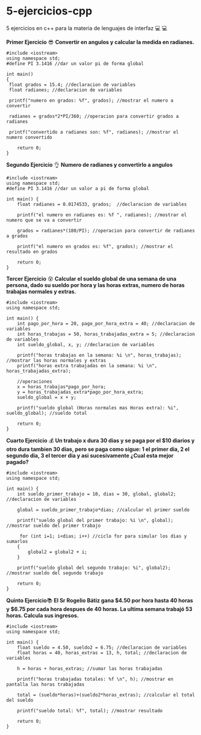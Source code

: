 # 5-ejercicios-cpp
5 ejercicios en c++ para la materia de lenguajes de interfaz :computer: :computer:

**Primer Ejercicio** :sunglasses:
**Convertir en angulos y calcular la medida en radianes.**

```
#include <iostream>
using namespace std;
#define PI 3.1416 //dar un valor pi de forma global

int main() 
{
 float grados = 15.4; //declaracion de variables
 float radianes; //declaracion de variables
 
 printf("numero en grados: %f", grados); //mostrar el numero a convertir
 
 radianes = grados*2*PI/360; //operacion para convertir grados a radianes
 
 printf("convertido a radianes son: %f", radianes); //mostrar el numero convertido
 
 	return 0;
}
```


**Segundo Ejercicio** :ok_hand:
**Numero de radianes y convertirlo a angulos**

```
#include <iostream>
using namespace std;
#define PI 3.1416 //dar un valor a pi de forma global

int main() {
    float radianes = 0.0174533, grados;  //declaracion de variables
    
    printf("el numero en radianes es: %f ", radianes); //mostrar el numero que se va a convertir
    
    grados = radianes*(180/PI); //operacion para convertir de radianes a grados
    
    printf("el numero en grados es: %f", grados); //mostrar el resultado en grados
    
	return 0;
}
```
**Tercer Ejercicio** :dizzy_face:
**Calcular el sueldo global de una semana de una persona, dado su sueldo por hora y las horas extras, numero de horas trabajas normales y extras.**

```
#include <iostream>
using namespace std;

int main() {
    int pago_por_hora = 20, pago_por_hora_extra = 40; //declaracion de variables
    int horas_trabajas = 50, horas_trabajadas_extra = 5; //declaracion de variables
    int sueldo_global, x, y; //declaracion de variables
    
    printf("horas trabajas en la semana: %i \n", horas_trabajas); //mostrar las horas normales y extras
    printf("horas extra trabajadas en la semana: %i \n", horas_trabajadas_extra); 

    //operaciones
    x = horas_trabajas*pago_por_hora; 
    y = horas_trabajadas_extra*pago_por_hora_extra; 
    sueldo_global = x + y; 
    
    printf("sueldo global (Horas normales mas Horas extra): %i", sueldo_global); //sueldo total
    
	return 0;
}
```
**Cuarto Ejercicio** :moneybag:
**Un trabajo x dura 30 dias y se paga por el $10 diarios y otro dura tambien 30 dias, pero se paga como sigue: 1 el primer dia, 2 el segundo dia, 3 el tercer dia y asi sucesivamente ¿Cual esta mejor pagado?**

```
#include <iostream>
using namespace std;

int main() {
    int sueldo_primer_trabajo = 10, dias = 30, global, global2; //declaracion de variables
    
    global = sueldo_primer_trabajo*dias; //calcular el primer sueldo
    
    printf("sueldo global del primer trabajo: %i \n", global); //mostrar sueldo del primer trabajo
    
     for (int i=1; i<dias; i++) //ciclo for para simular los dias y sumarlos
    {
        global2 = global2 + i;
    }
    
    printf("sueldo global del segundo trabajo: %i", global2); //mostrar sueldo del segundo trabajo
    
	return 0;
}
```
**Quinto Ejercicio**:books:
**El Sr Rogelio Bátiz gana $4.50 por hora hasta 40 horas y $6.75 por cada hora despues de 40 horas. La ultima semana trabajó 53 horas. Calcula sus ingresos.**

```
#include <iostream>
using namespace std;

int main() {
    float sueldo = 4.50, sueldo2 = 6.75; //declaracion de variables
    float horas = 40, horas_extras = 13, h, total; //declaracion de variables
    
    h = horas + horas_extras; //sumar las horas trabajadas
    
    printf("horas trabajadas totales: %f \n", h); //mostrar en pantalla las horas trabajadas
    
    total = (sueldo*horas)+(sueldo2*horas_extras); //calcular el total del sueldo
    
    printf("sueldo total: %f", total); //mostrar resultado
    
	return 0;
}
```
